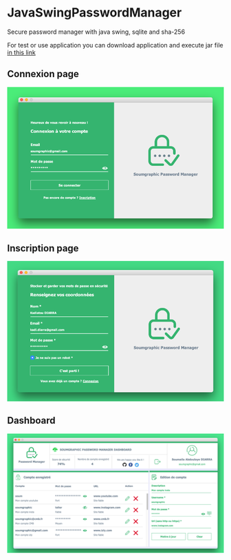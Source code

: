 # JavaSwingPasswordManager
Secure password manager with java swing, sqlite and sha-256

For test or use application you can download application and execute jar file [in this link](https://drive.google.com/file/d/17TvkUkG1mIR8S1WtJMeoo81UNAGd8Dhi/view?usp=sharing)

## Connexion page
![alt text](https://raw.githubusercontent.com/soumgraphic/JavaSwingPasswordManager/master/JavaSwingPasswordManager/screenshots/Page%20connexion%20-%20pass%20manager.png)

## Inscription page
![alt text](https://raw.githubusercontent.com/soumgraphic/JavaSwingPasswordManager/master/JavaSwingPasswordManager/screenshots/Page%20d'inscription%20-%20pass%20manager.png)

## Dashboard
![alt text](https://raw.githubusercontent.com/soumgraphic/JavaSwingPasswordManager/master/JavaSwingPasswordManager/screenshots/Page%20Admin%20-%20pass%20manager.png)
